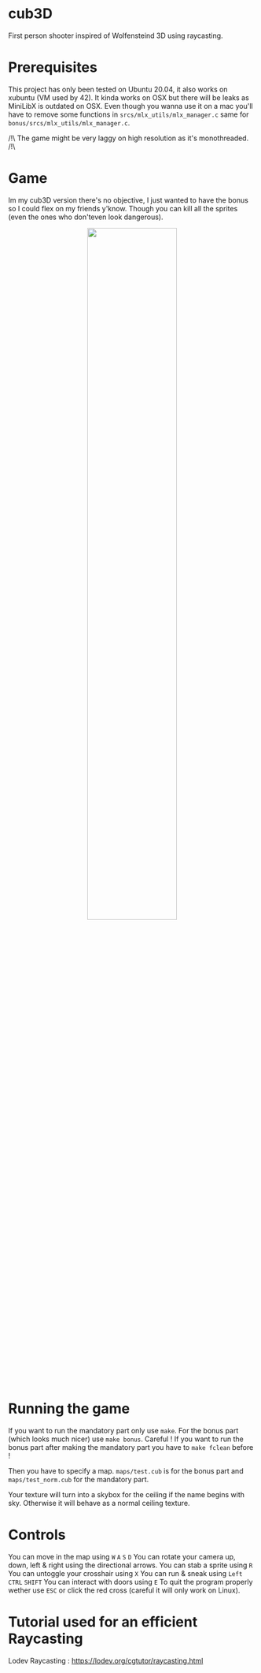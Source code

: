 # cub3D

First person shooter inspired of Wolfensteind 3D using raycasting.

# Prerequisites

This project has only been tested on Ubuntu 20.04, it also works on xubuntu (VM used by 42). It kinda works on OSX but there will be leaks as MiniLibX is outdated on OSX. Even though you wanna use it on a mac you'll have to remove some functions in ```srcs/mlx_utils/mlx_manager.c``` same for ```bonus/srcs/mlx_utils/mlx_manager.c```.<br>

/!\ The game might be very laggy on high resolution as it's monothreaded. /!\

# Game

Im my cub3D version there's no objective, I just wanted to have the bonus so I could flex on my friends y'know. Though you can kill all the sprites (even the ones who don'teven look dangerous).

<p align="center">
  <img src="INSERT BONUS IMAGE" width="60%" />
</p>

# Running the game

If you want to run the mandatory part only use ```make```. For the bonus part (which looks much nicer) use ```make bonus```. Careful ! If you want to run the bonus part after making the mandatory part you have to ```make fclean``` before !<br>

Then you have to specify a map. ```maps/test.cub``` is for the bonus part and ```maps/test_norm.cub``` for the mandatory part.

Your texture will turn into a skybox for the ceiling if the name begins with sky. Otherwise it will behave as a normal ceiling texture.

# Controls

You can move in the map using `W` `A` `S` `D`
You can rotate your camera up, down, left & right using the directional arrows.
You can stab a sprite using `R`
You can untoggle your crosshair using `X`
You can run & sneak using `Left CTRL` `SHIFT`
You can interact with doors using `E`
To quit the program properly wether use `ESC` or click the red cross (careful it will only work on Linux).

# Tutorial used for an efficient Raycasting
Lodev Raycasting : https://lodev.org/cgtutor/raycasting.html 
